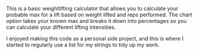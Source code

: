 This is a basic weightlifting calculator that allows you to calculate
your probable max for a lift based on weight lifted and reps performed.
The chart option takes your known max and breaks it down into percentages
so you can calculate your different lifting intensities.

I enjoyed making this code as a personal side project, and this is where I started to regularly use a list for my strings to tidy up my work.
